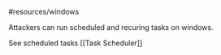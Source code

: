 #resources/windows 

Attackers can run scheduled and recuring tasks on windows.

See scheduled tasks
[[Task Scheduler]]